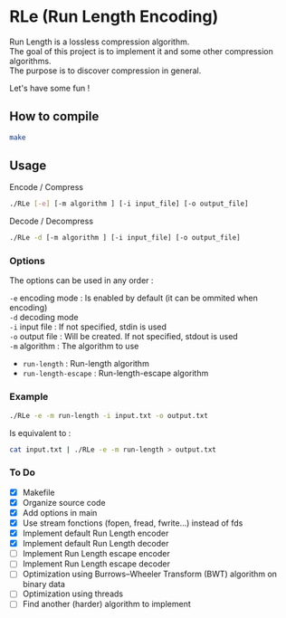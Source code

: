 # RLe (Run Length Encoding)
Run Length is a lossless compression algorithm.  
The goal of this project is to implement it and some other compression algorithms.  
The purpose is to discover compression in general.

Let's have some fun !


## How to compile
```sh
make
```


## Usage
Encode / Compress
```sh
./RLe [-e] [-m algorithm ] [-i input_file] [-o output_file]
```

Decode / Decompress
```sh
./RLe -d [-m algorithm ] [-i input_file] [-o output_file]
```


### Options
The options can be used in any order :

`-e` encoding mode : Is enabled by default (it can be ommited when encoding)  
`-d` decoding mode  
`-i` input file : If not specified, stdin is used  
`-o` output file : Will be created. If not specified, stdout is used  
`-m` algorithm : The algorithm to use
- `run-length` : Run-length algorithm
- `run-length-escape` : Run-length-escape algorithm


### Example
```sh
./RLe -e -m run-length -i input.txt -o output.txt
```

Is equivalent to :

```sh
cat input.txt | ./RLe -e -m run-length > output.txt
```


### To Do
- [x] Makefile
- [x] Organize source code
- [x] Add options in main
- [x] Use stream fonctions (fopen, fread, fwrite...) instead of fds
- [x] Implement default Run Length encoder
- [x] Implement default Run Length decoder
- [ ] Implement Run Length escape encoder
- [ ] Implement Run Length escape decoder
- [ ] Optimization using Burrows–Wheeler Transform (BWT) algorithm on binary data
- [ ] Optimization using threads
- [ ] Find another (harder) algorithm to implement

